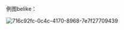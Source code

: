 例图belike：

![716c92fc-0c4c-4170-8968-7e7f27709439](https://github.com/user-attachments/assets/3dcc13ff-60e8-4df9-a5d0-04c5debc2163)
